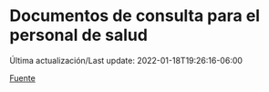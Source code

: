 # Documentos de consulta para el personal de salud

Última actualización/Last update: 2022-01-18T19:26:16-06:00

 [Fuente](https://coronavirus.gob.mx/personal-de-salud/documentos-de-consulta/)
